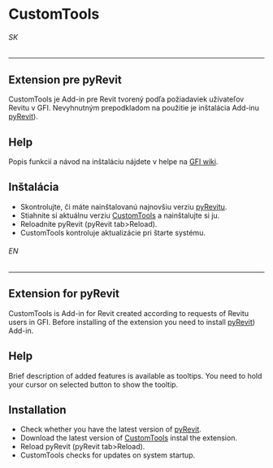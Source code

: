 # CustomTools
###### SK
---
## Extension pre pyRevit
CustomTools je Add-in pre Revit tvorený podľa požiadaviek užívateľov Revitu v GFI. Nevyhnutným prepodkladom na použitie je inštalácia Add-inu [pyRevit](https://www.notion.so/pyRevit-bd907d6292ed4ce997c46e84b6ef67a0)). 

## Help
Popis funkcií a návod na inštaláciu nájdete v helpe na [GFI wiki](https://gfi.miraheze.org/wiki/CustomTools_(Extension_pre_pyRevit)).

## Inštalácia
* Skontrolujte, či máte nainštalovanú najnovšiu verziu [pyRevitu](https://github.com/eirannejad/pyRevit/releases).
* Stiahnite si aktuálnu verziu [CustomTools](https://bitbucket.org/davidvadkerti/customtools/downloads/?tab=tags) a nainštalujte si ju.
* Reloadnite pyRevit (pyRevit tab>Reload).
* CustomTools kontroluje aktualizácie pri štarte systému.

###### EN
---
## Extension for pyRevit
CustomTools is Add-in for Revit created according to requests of Revitu users in GFI. Before installing of the extension you need to install [pyRevit](https://www.notion.so/pyRevit-bd907d6292ed4ce997c46e84b6ef67a0)) Add-in. 

## Help
Brief description of added features is available as tooltips. You need to hold your cursor on selected button to show the tooltip.

## Installation
* Check whether you have the latest version of [pyRevit](https://github.com/eirannejad/pyRevit/releases).
* Download the latest version of [CustomTools](https://bitbucket.org/davidvadkerti/customtools/downloads/?tab=tags) instal the extension.
* Reload pyRevit (pyRevit tab>Reload).
* CustomTools checks for updates on system startup.